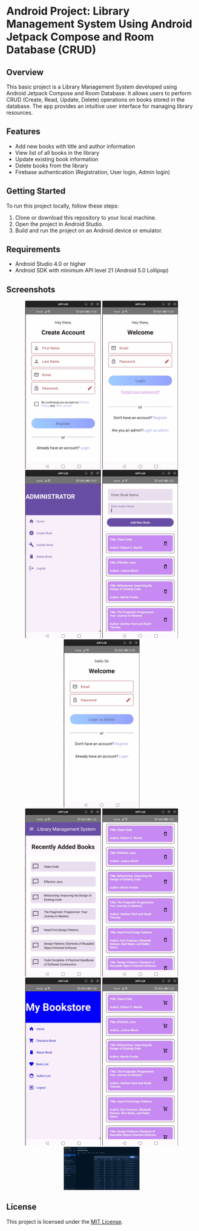 # Android Project: Library Management System Using Android Jetpack Compose and Room Database (CRUD)


## Overview

This basic project is a Library Management System developed using Android Jetpack Compose and Room Database. It allows users to perform CRUD (Create, Read, Update, Delete) operations on books stored in the database. The app provides an intuitive user interface for managing library resources.

## Features

- Add new books with title and author information
- View list of all books in the library
- Update existing book information
- Delete books from the library
- Firebase authentication (Registration, User login, Admin login)

## Getting Started

To run this project locally, follow these steps:

1. Clone or download this repository to your local machine.
2. Open the project in Android Studio.
3. Build and run the project on an Android device or emulator.

## Requirements

- Android Studio 4.0 or higher
- Android SDK with minimum API level 21 (Android 5.0 Lollipop)

## Screenshots

<div align="center">
    <img src="images/Screenshot from 2024-04-21 00-54-40.png" width="200" alt="Screenshot 1">
    <img src="images/Screenshot from 2024-04-21 00-54-24.png" width="200" alt="Screenshot 2">
    <img src="images/Screenshot from 2024-04-21 00-57-14.png" width="200" alt="Screenshot 3">
    <img src="images/Screenshot from 2024-04-21 01-02-17.png" width="200" alt="Screenshot 4">
    <img src="images/Screenshot from 2024-04-21 00-55-15.png" width="200" alt="Screenshot 5">
</div>

<div align="center">
    <img src="images/Screenshot from 2024-04-21 01-02-31.png" width="200" alt="Screenshot 6">
    <img src="images/Screenshot from 2024-04-21 01-02-51.png" width="200" alt="Screenshot 7">
    <img src="images/Screenshot from 2024-04-21 01-03-25.png" width="200" alt="Screenshot 8">
    <img src="images/Screenshot from 2024-04-21 01-03-37.png" width="200" alt="Screenshot 9">
    <img src="images/Screenshot from 2024-04-21 01-19-58.png" width="200" alt="Screenshot 10">
</div>


## License

This project is licensed under the [MIT License](./LICENSE).
